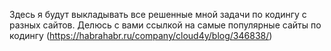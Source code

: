Здесь я будут выкладывать все решенные мной задачи по кодингу с разных сайтов. Делюсь с вами ссылкой на самые популярные сайты по кодингу (https://habrahabr.ru/company/cloud4y/blog/346838/)

